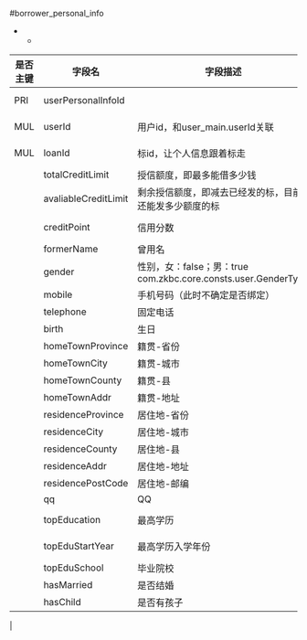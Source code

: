 #borrower_personal_info
* -
 
|是否主键	|字段名	|字段描述	|数据类型	|可空	|缺省	|
| --------|-----|-----|-----|-----|-----|
|PRI|userPersonalInfoId||int(10) unsigned|NO||
|MUL|userId|用户id，和user_main.userId关联|int(10) unsigned|NO||
|MUL|loanId|标id，让个人信息跟着标走|int(10) unsigned|YES||
||totalCreditLimit|授信额度，即最多能借多少钱|decimal(14,2)|NO|0.00|
||avaliableCreditLimit|剩余授信额度，即减去已经发的标，目前还能发多少额度的标|decimal(14,2)|NO|0.00|
||creditPoint|信用分数|smallint(5) unsigned|NO|0|
||formerName|曾用名|varchar(20)|YES||
||gender|性别，女：false；男：true com.zkbc.core.consts.user.GenderType|tinyint(1)|YES||
||mobile|手机号码（此时不确定是否绑定）|varchar(11)|YES||
||telephone|固定电话|varchar(18)|YES||
||birth|生日|date|YES||
||homeTownProvince|籍贯-省份|varchar(12)|YES||
||homeTownCity|籍贯-城市|varchar(12)|YES||
||homeTownCounty|籍贯-县|varchar(12)|YES||
||homeTownAddr|籍贯-地址|varchar(64)|YES||
||residenceProvince|居住地-省份|varchar(12)|YES||
||residenceCity|居住地-城市|varchar(12)|YES||
||residenceCounty|居住地-县|varchar(12)|YES||
||residenceAddr|居住地-地址|varchar(64)|YES||
||residencePostCode|居住地-邮编|varchar(6)|YES||
||qq|QQ|varchar(16)|YES||
||topEducation|最高学历|smallint(5) unsigned|YES||
||topEduStartYear|最高学历入学年份|smallint(5) unsigned|YES||
||topEduSchool|毕业院校|varchar(32)|YES||
||hasMarried|是否结婚|tinyint(1)|YES||
||hasChild|是否有孩子|tinyint(1)|YES||
|
